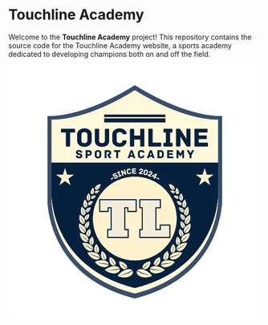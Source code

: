 # Touchline Academy

Welcome to the **Touchline Academy** project! This repository contains the source code for the Touchline Academy website, a sports academy dedicated to developing champions both on and off the field.

![Touchline Academy Logo](./images/Touchline.svg)
